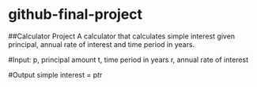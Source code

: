 # github-final-project
##Calculator Project
A calculator that calculates simple interest given principal, annual rate of interest and time period in years.

#Input:
   p, principal amount
   t, time period in years
   r, annual rate of interest
   
#Output
   simple interest = p*t*r
